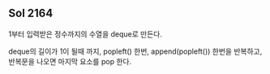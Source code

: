 ## Sol 2164
1부터 입력받은 정수까지의 수열을 deque로 만든다.

deque의 길이가 1이 될때 까지, popleft() 한번, append(popleft()) 한번을 반복하고, 반복문을 나오면 마지막 요소를 pop 한다.

